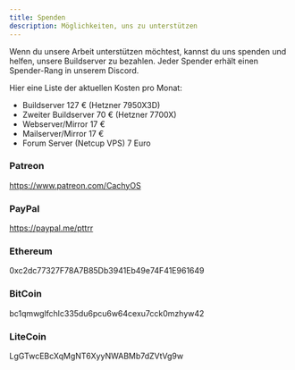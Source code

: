 ```yaml
---
title: Spenden
description: Möglichkeiten, uns zu unterstützen
---
```


Wenn du unsere Arbeit unterstützen möchtest, kannst du uns spenden und helfen, unsere Buildserver zu bezahlen.
Jeder Spender erhält einen Spender-Rang in unserem Discord.

Hier eine Liste der aktuellen Kosten pro Monat:

- Buildserver 127 € (Hetzner 7950X3D)
- Zweiter Buildserver 70 € (Hetzner 7700X)
- Webserver/Mirror 17 €
- Mailserver/Mirror 17 €
- Forum Server (Netcup VPS) 7 Euro

### Patreon

https://www.patreon.com/CachyOS

### PayPal

https://paypal.me/pttrr

### Ethereum

0xc2dc77327F78A7B85Db3941Eb49e74F41E961649

### BitCoin

bc1qmwglfchlc335du6pcu6w64cexu7cck0mzhyw42

### LiteCoin

LgGTwcEBcXqMgNT6XyyNWABMb7dZVtVg9w
